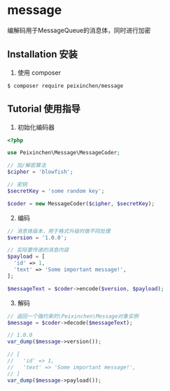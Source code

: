 # message

编解码用于MessageQueue的消息体，同时进行加密

## Installation 安装

1. 使用 composer

```shell
$ composer require peixinchen/message
```

## Tutorial 使用指导

1. 初始化编码器

```php
<?php

use Peixinchen\Message\MessageCoder;

// 加/解密算法
$cipher = 'blowfish';

// 密钥
$secretKey = 'some random key';

$coder = new MessageCoder($cipher, $secretKey);
```

2. 编码

```php
// 消息体版本，用于格式升级时做不同处理
$version = '1.0.0';

// 实际要传递的消息内容
$payload = [
  'id' => 1,
  'text' => 'Some important message!',
];

$messageText = $coder->encode($version, $payload);
```

3. 解码
```php
// 返回一个强约束的\Peixinchen\Message对象实例
$message = $coder->decode($messageText);

// 1.0.0
var_dump($message->version());

// [
//   'id' => 1,
//   'text' => 'Some important message!',
// ]
var_dump($message->payload());
```
